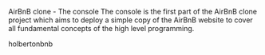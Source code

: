 AirBnB clone - The console
The console is the first part of the AirBnB clone project which aims to deploy a simple copy of the AirBnB website to cover all fundamental concepts of the high level programming.


holbertonbnb
